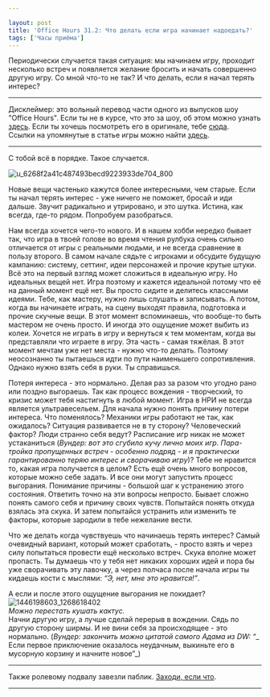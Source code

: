 ```yaml
---

layout: post
title: 'Office Hours 31.2: Что делать если игра начинает надоедать?'
tags: ['Часы приёма']
---
```


Периодически случается такая ситуация: мы начинаем игру, проходит несколько встреч и появляется желание бросить и начать совершенно другую игру. Со мной что-то не так? И что делать, если я начал терять интерес?



* * *





Дисклеймер: это вольный перевод части одного из выпусков шоу "Office Hours". Если ты не в курсе, что это за шоу, об этом можно узнать [здесь](https://rpgbasement.xyz/2017-03-21-o_o_wtf/). Если ты хочешь посмотреть его в оригинале, тебе [сюда](https://www.youtube.com/playlist?list=PLAmPx8nWedFVGdrP2JmcYzdvZC8sWV5b4).  
Ссылки на упомянутые в статье игры можно найти [здесь](https://rpgbasement.xyz/2017-07-08-o_o_b_s/).





* * *



С тобой всё в порядке. Такое случается.

![u_6268f2a41c487493becd9223933de704_800](https://wunderwaffla.files.wordpress.com/2017/07/u_6268f2a41c487493becd9223933de704_800.jpg)

Новые вещи частенько кажутся более интересными, чем старые. Если ты начал терять интерес - уже ничего не поможет, бросай и иди дальше. Звучит радикально и утрировано, и это шутка. Истина, как всегда, где-то рядом. Попробуем разобраться.

Нам всегда хочется чего-то нового. И в нашем хобби нередко бывает так, что игра в твоей голове во время чтения рулбука очень сильно отличается от игры с реальными людьми, и не всегда сравнение в пользу второго. В самом начале сядьте с игроками и обсудите будущую кампанию: систему, сеттинг, идеи персонажей и прочие крутые штуки. Всё это на первый взгляд может сложиться в идеальную игру. Но идеальных вещей нет. Игра поэтому и кажется идеальной потому что её на данный момент ещё нет. Вы просто сидите и делитесь классными идеями. Тебе, как мастеру, нужно лишь слушать и записывать. А потом, когда вы начинаете играть, на сцену выходят правила, подготовка и прочие скучные вещи. В этот момент вспоминаешь, что вообще-то быть мастером не очень просто. И иногда это ощущение может выбить из колеи. Хочется не играть в игру и вернуться к тем моментам, когда вы представляли что играете в игру. Эта часть - самая тяжёлая. В этот момент мечтам уже нет места - нужно что-то делать. Поэтому неосознанно ты пытаешься идти по пути наименьшего сопротивления. Однако нужно взять себя в руки. Ты справишься.

Потеря интереса - это нормально. Делая раз за разом что угодно рано или поздно выгораешь. Так как процесс вождения - творческий, то кризис может тебя настигнуть в любой момент. Игра в НРИ не всегда является ультравесельем.
Для начала нужно понять причину потери интереса. Что поменялось? Механики игры работают не так, как ожидалось? Ситуация развивается не в ту сторону? Человеческий фактор? Люди странно себя ведут? Расписание игр никак не может устаканиться (_Вундер: вот это сгубило кучу лично моих игр. Пара-тройка пропущенных встреч - особенно подряд - и я практически гарантированно теряю интерес и сворачиваю игру_)? Тебе не нравится то, какая игра получается в целом? Есть ещё очень много вопросов, которые можно себе задать. И все они могут запустить процесс выгорания. Понимание причины - большой шаг к устранению этого состояния. Ответить точно на эти вопросы непросто. Бывает сложно понять самого себя и причину своих чувств. Попытайся понять откуда взялась эта скука. И затем попытайся устранить или изменить те факторы, которые зародили в тебе нежелание вести.

Что же делать когда чувствуешь что начинаешь терять интерес? Самый очевидный вариант, который может сработать, - просто взять и через силу попытаться провести ещё несколько встреч. Скука вполне может пропасть. Ты думаешь что у тебя нет никаких хороших идей и пора бы уже сворачивать эту лавочку, а через полчаса после начала игры ты кидаешь кости с мыслями: _“Э, нет, мне это нравится!”_. 

А если и после этого ощущение выгорания не покидает?  
![1446198603_1268618402](https://wunderwaffla.files.wordpress.com/2017/07/1446198603_1268618402.png)  
_Можно перестать кушать кактус._  
Начни другую игру, а лучше сделай перерыв в вождении. Сядь по другую сторону ширмы. И не вини себя за происходящее - это нормально. (_Вундер: закончить можно цитатой самого Адама из DW: “__ Если первое приключение оказалось неудачным, выкиньте его в мусорную корзину и начните новое”_)



* * *







Также ролевому подвалу завезли паблик. [Заходи, если что](https://vk.com/rpgbasement).






* * *





